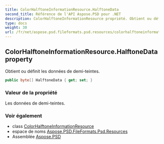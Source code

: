 ```yaml
---
title: ColorHalftoneInformationResource.HalftoneData
second_title: Référence de l'API Aspose.PSD pour .NET
description: ColorHalftoneInformationResource propriété. Obtient ou définit les données de demiteintes.
type: docs
weight: 30
url: /fr/net/aspose.psd.fileformats.psd.resources/colorhalftoneinformationresource/halftonedata/
---
```

## ColorHalftoneInformationResource.HalftoneData property

Obtient ou définit les données de demi-teintes.

```csharp
public byte[] HalftoneData { get; set; }
```

### Valeur de la propriété

Les données de demi-teintes.

### Voir également

* class [ColorHalftoneInformationResource](../)
* espace de noms [Aspose.PSD.FileFormats.Psd.Resources](../../colorhalftoneinformationresource/)
* Assemblée [Aspose.PSD](../../../)


